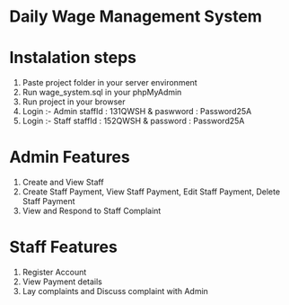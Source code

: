 # Daily Wage Management System

# Instalation steps
1. Paste project folder in your server environment
2. Run wage_system.sql in your phpMyAdmin
3. Run project in your browser 
4. Login :- Admin staffId : 131QWSH & paswword : Password25A
5. Login :- Staff staffId : 152QWSH & password : Password25A

# Admin Features
1. Create and View Staff
2. Create Staff Payment, View Staff Payment, Edit Staff Payment, Delete Staff Payment
3. View and Respond to Staff Complaint

# Staff Features
1. Register Account
2. View Payment details
3. Lay complaints and Discuss complaint with Admin
